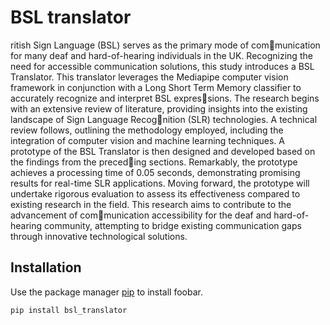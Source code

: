 # BSL translator

ritish Sign Language (BSL) serves as the primary mode of communication for many deaf and hard-of-hearing individuals in the UK.
Recognizing the need for accessible communication solutions, this study
introduces a BSL Translator. This translator leverages the Mediapipe
computer vision framework in conjunction with a Long Short Term
Memory classifier to accurately recognize and interpret BSL expressions. The research begins with an extensive review of literature,
providing insights into the existing landscape of Sign Language Recognition (SLR) technologies. A technical review follows, outlining the
methodology employed, including the integration of computer vision
and machine learning techniques. A prototype of the BSL Translator
is then designed and developed based on the findings from the preceding sections. Remarkably, the prototype achieves a processing time
of 0.05 seconds, demonstrating promising results for real-time SLR
applications. Moving forward, the prototype will undertake rigorous
evaluation to assess its effectiveness compared to existing research in
the field. This research aims to contribute to the advancement of communication accessibility for the deaf and hard-of-hearing community,
attempting to bridge existing communication gaps through innovative
technological solutions.


## Installation

Use the package manager [pip](https://pip.pypa.io/en/stable/) to install foobar.

```bash
pip install bsl_translator
```
